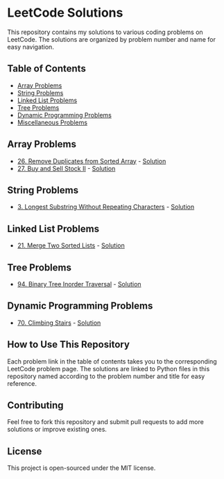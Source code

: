 # LeetCode Solutions

This repository contains my solutions to various coding problems on LeetCode. The solutions are organized by problem number and name for easy navigation.

## Table of Contents

- [Array Problems](#array-problems)
- [String Problems](#string-problems)
- [Linked List Problems](#linked-list-problems)
- [Tree Problems](#tree-problems)
- [Dynamic Programming Problems](#dynamic-programming-problems)
- [Miscellaneous Problems](#miscellaneous-problems)

## Array Problems

- [26. Remove Duplicates from Sorted Array](https://leetcode.com/problems/remove-duplicates-from-sorted-array/) - [Solution](./top-interview-questions/array/remove-duplicates/remove_duplicates.py)
- [27. Buy and Sell Stock II](https://leetcode.com/explore/interview/card/top-interview-questions-easy/92/array/564/) - [Solution](./top-interview-questions/array/)

## String Problems

- [3. Longest Substring Without Repeating Characters](https://leetcode.com/problems/longest-substring-without-repeating-characters/) - [Solution](./003_longest_substring_without_repeating_characters.py)

## Linked List Problems

- [21. Merge Two Sorted Lists](https://leetcode.com/problems/merge-two-sorted-lists/) - [Solution](./021_merge_two_sorted_lists.py)

## Tree Problems

- [94. Binary Tree Inorder Traversal](https://leetcode.com/problems/binary-tree-inorder-traversal/) - [Solution](./094_binary_tree_inorder_traversal.py)

## Dynamic Programming Problems

- [70. Climbing Stairs](https://leetcode.com/problems/climbing-stairs/) - [Solution](./070_climbing_stairs.py)

## How to Use This Repository

Each problem link in the table of contents takes you to the corresponding LeetCode problem page. The solutions are linked to Python files in this repository named according to the problem number and title for easy reference.

## Contributing

Feel free to fork this repository and submit pull requests to add more solutions or improve existing ones.

## License

This project is open-sourced under the MIT license.
